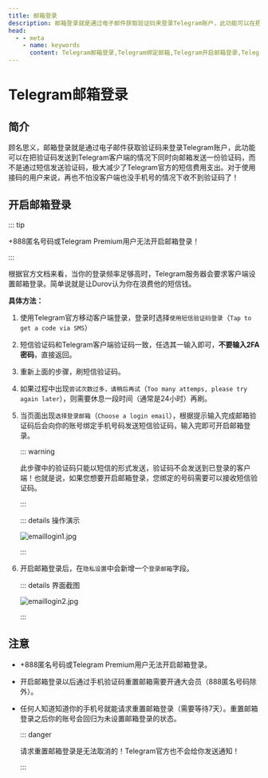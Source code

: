 ```yaml
---
title: 邮箱登录
description: 邮箱登录就是通过电子邮件获取验证码来登录Telegram账户，此功能可以在把验证码发送到Telegram客户端的情况下同时向邮箱发送一份验证码，而不是通过短信发送验证码。本文介绍了如何开启Telegram邮箱登录，以及Telegram邮箱登录的有关注意事项。访问TGwiki - Telegram知识库，了解更多Telegram使用技巧。
head:
  - - meta
    - name: keywords
      content: Telegram邮箱登录,Telegram绑定邮箱,Telegram开启邮箱登录,Telegram设置登录邮箱,TG邮箱登录,TG绑定邮箱,TG开启邮箱登录,TG设置登录邮箱,电报邮箱登录,电报绑定邮箱,电报开源邮箱登录,电报设置登录邮箱,TGwiki,Telegram知识库
---
```


# Telegram邮箱登录

## 简介

顾名思义，邮箱登录就是通过电子邮件获取验证码来登录Telegram账户，此功能可以在把验证码发送到Telegram客户端的情况下同时向邮箱发送一份验证码，而不是通过短信发送验证码，极大减少了Telegram官方的短信费用支出。对于使用接码的用户来说，再也不怕没客户端也没手机号的情况下收不到验证码了！

## 开启邮箱登录

::: tip

+888匿名号码或Telegram Premium用户无法开启邮箱登录！

:::

根据官方文档来看，当你的登录频率足够高时，Telegram服务器会要求客户端设置邮箱登录。简单说就是让Durov认为你在浪费他的短信钱。

**具体方法：**

1. 使用Telegram官方移动客户端登录，登录时选择`使用短信验证码登录`（`Tap to get a code via SMS`）

2. 短信验证码和Telegram客户端验证码一致，任选其一输入即可，**不要输入2FA密码**，直接返回。

3. 重新上面的步骤，刷短信验证码。

4. 如果过程中出现`尝试次数过多，请稍后再试`（`Too many attemps, please try again later`），则需要休息一段时间（通常是24小时）再刷。

5. 当页面出现`选择登录邮箱`（`Choose a login email`），根据提示输入完成邮箱验证码后会向你的账号绑定手机号码发送短信验证码，输入完即可开启邮箱登录。

   ::: warning

   此步骤中的验证码只能以短信的形式发送，验证码不会发送到已登录的客户端！也就是说，如果您想要开启邮箱登录，您绑定的号码需要可以接收短信验证码。

   :::

   ::: details 操作演示

   ![emaillogin1.jpg](https://s2.loli.net/2024/01/28/1dbItKPDlwXB9TL.jpg)

   :::

6. 开启邮箱登录后，在`隐私设置`中会新增一个`登录邮箱`字段。

   ::: details 界面截图

   ![emaillogin2.jpg](https://s2.loli.net/2024/01/28/Dx4nktmlVPgZ8ao.jpg)

   :::

## 注意

- +888匿名号码或Telegram Premium用户无法开启邮箱登录。
- 开启邮箱登录以后通过手机验证码重置邮箱需要开通大会员（888匿名号码除外）。

- 任何人知道知道你的手机号就能请求重置邮箱登录（需要等待7天）。重置邮箱登录之后你的账号会回归为未设置邮箱登录的状态。

  ::: danger

  请求重置邮箱登录是无法取消的！Telegram官方也不会给你发送通知！

  :::